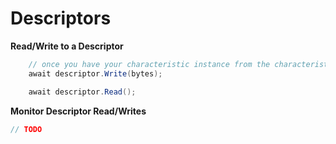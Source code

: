 # Descriptors

**Read/Write to a Descriptor**
```csharp
    // once you have your characteristic instance from the characteristic
    await descriptor.Write(bytes);

    await descriptor.Read();
```

**Monitor Descriptor Read/Writes**
```csharp
// TODO
```